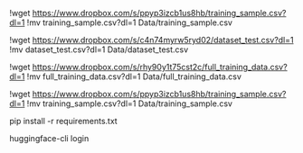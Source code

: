 !wget https://www.dropbox.com/s/ppyp3izcb1us8hb/training_sample.csv?dl=1
!mv training_sample.csv?dl=1 Data/training_sample.csv

!wget https://www.dropbox.com/s/c4n74myrw5ryd02/dataset_test.csv?dl=1
!mv dataset_test.csv?dl=1 Data/dataset_test.csv

!wget https://www.dropbox.com/s/rhy90y1t75cst2c/full_training_data.csv?dl=1
!mv full_training_data.csv?dl=1 Data/full_training_data.csv

!wget https://www.dropbox.com/s/ppyp3izcb1us8hb/training_sample.csv?dl=1
!mv training_sample.csv?dl=1 Data/training_sample.csv




pip install -r requirements.txt

huggingface-cli login

